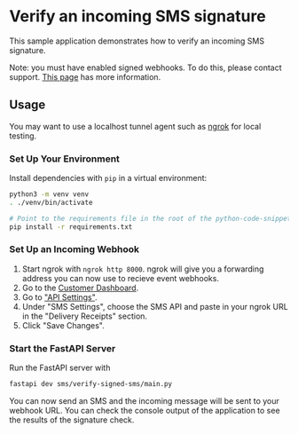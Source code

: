 # Verify an incoming SMS signature

This sample application demonstrates how to verify an incoming SMS signature.

Note: you must have enabled signed webhooks. To do this, please contact support. 
[This page](https://developer.vonage.com/getting-started/concepts/signing-messages) has more information.

## Usage

You may want to use a localhost tunnel agent such as [ngrok](https://ngrok.com/) for local testing.

### Set Up Your Environment

Install dependencies with `pip` in a virtual environment:

```bash
python3 -m venv venv
. ./venv/bin/activate

# Point to the requirements file in the root of the python-code-snippets repo
pip install -r requirements.txt
```

### Set Up an Incoming Webhook
1. Start ngrok with `ngrok http 8000`. ngrok will give you a forwarding address you can now use to recieve event webhooks.
1. Go to the [Customer Dashboard](https://dashboard.nexmo.com/sign-in).
1. Go to ["API Settings"](https://dashboard.nexmo.com/settings).
1. Under "SMS Settings", choose the SMS API and paste in your ngrok URL in the "Delivery Receipts" section.
1. Click "Save Changes".

### Start the FastAPI Server

Run the FastAPI server with

```bash
fastapi dev sms/verify-signed-sms/main.py
```

You can now send an SMS and the incoming message will be sent to your webhook URL. You can check the console output of the application to see the results of the signature check.
